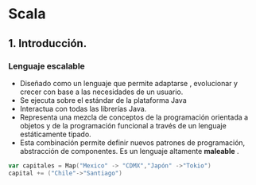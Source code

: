 # Scala
## 1. Introducción.
### Lenguaje escalable
* Diseñado como un lenguaje que permite adaptarse , evolucionar y crecer con base a las necesidades de un usuario.
* Se ejecuta sobre el estándar de la plataforma Java
* Interactua con todas las librerías Java.
* Representa una mezcla de conceptos de la programación orientada a objetos y de la programación funcional a través de un lenguaje estáticamente tipado.
* Esta combinación permite definir nuevos patrones de programación,  abstracción de componentes. Es un lenguaje altamente **maleable** .
``` scala
var capitales = Map("Mexico" -> "CDMX","Japón" ->"Tokio")
capital += ("Chile"->"Santiago") 
```
<!--stackedit_data:
eyJoaXN0b3J5IjpbLTk5MDUwNDAyNCwtMjUwMzMzMzk5LC00OT
kyMjk5MywtMTM4NTM0NDEwNCwtODUwNTgxOTc4XX0=
-->